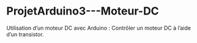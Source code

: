 # ProjetArduino3---Moteur-DC
Utilisation d’un moteur DC avec Arduino :  Contrôler un moteur DC à l’aide d’un transistor.
